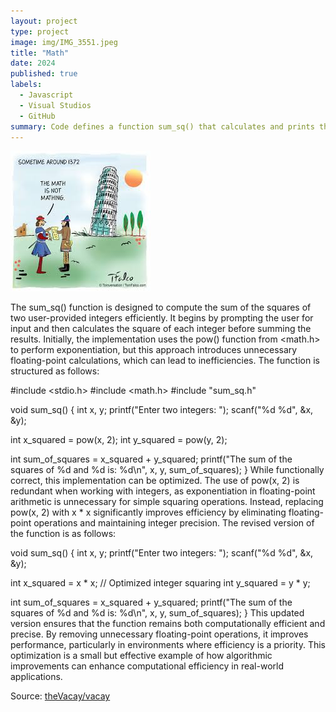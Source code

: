 ```yaml
---
layout: project
type: project
image: img/IMG_3551.jpeg
title: "Math"
date: 2024
published: true
labels:
  - Javascript
  - Visual Studios
  - GitHub
summary: Code defines a function sum_sq() that calculates and prints the sum of the squares of two user-provided integers. Here’s a breakdown of what it does"
---
```


<img class="img-fluid" src="../img/IMG_3551.jpeg">

The sum_sq() function is designed to compute the sum of the squares of two user-provided integers efficiently. It begins by prompting the user for input and then calculates the square of each integer before summing the results. Initially, the implementation uses the pow() function from <math.h> to perform exponentiation, but this approach introduces unnecessary floating-point calculations, which can lead to inefficiencies. The function is structured as follows:

#include <stdio.h>
#include <math.h>
#include "sum_sq.h"

void sum_sq() {
   int x, y;
   printf("Enter two integers: ");
   scanf("%d %d", &x, &y);

   int x_squared = pow(x, 2);
   int y_squared = pow(y, 2);

   int sum_of_squares = x_squared + y_squared;
   printf("The sum of the squares of %d and %d is: %d\n", x, y, sum_of_squares);
}
While functionally correct, this implementation can be optimized. The use of pow(x, 2) is redundant when working with integers, as exponentiation in floating-point arithmetic is unnecessary for simple squaring operations. Instead, replacing pow(x, 2) with x * x significantly improves efficiency by eliminating floating-point operations and maintaining integer precision. The revised version of the function is as follows:

void sum_sq() {
   int x, y;
   printf("Enter two integers: ");
   scanf("%d %d", &x, &y);

   int x_squared = x * x;  // Optimized integer squaring
   int y_squared = y * y;

   int sum_of_squares = x_squared + y_squared;
   printf("The sum of the squares of %d and %d is: %d\n", x, y, sum_of_squares);
}
This updated version ensures that the function remains both computationally efficient and precise. By removing unnecessary floating-point operations, it improves performance, particularly in environments where efficiency is a priority. This optimization is a small but effective example of how algorithmic improvements can enhance computational efficiency in real-world applications.
 
Source: <a href="https://github.com/theVacay/vacay">theVacay/vacay</a>
